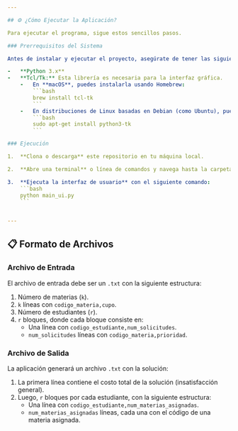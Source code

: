 ```yaml
---

## ⚙️ ¿Cómo Ejecutar la Aplicación?

Para ejecutar el programa, sigue estos sencillos pasos.

### Prerrequisitos del Sistema

Antes de instalar y ejecutar el proyecto, asegúrate de tener las siguientes dependencias del sistema:

-   **Python 3.x**
-   **Tcl/Tk:** Esta librería es necesaria para la interfaz gráfica.
    -   En **macOS**, puedes instalarla usando Homebrew:
        ```bash
        brew install tcl-tk
        ```
    -   En distribuciones de Linux basadas en Debian (como Ubuntu), puedes instalarla con:
        ```bash
        sudo apt-get install python3-tk
        ```

### Ejecución

1.  **Clona o descarga** este repositorio en tu máquina local.

2.  **Abre una terminal** o línea de comandos y navega hasta la carpeta raíz del proyecto.

3.  **Ejecuta la interfaz de usuario** con el siguiente comando:
    ```bash
    python main_ui.py
    ```


---
```


## 📋 Formato de Archivos

### Archivo de Entrada

El archivo de entrada debe ser un `.txt` con la siguiente estructura:
1.  Número de materias (`k`).
2.  `k` líneas con `codigo_materia,cupo`.
3.  Número de estudiantes (`r`).
4.  `r` bloques, donde cada bloque consiste en:
    -   Una línea con `codigo_estudiante,num_solicitudes`.
    -   `num_solicitudes` líneas con `codigo_materia,prioridad`.

### Archivo de Salida

La aplicación generará un archivo `.txt` con la solución:
1.  La primera línea contiene el costo total de la solución (insatisfacción general).
2.  Luego, `r` bloques por cada estudiante, con la siguiente estructura:
    -   Una línea con `codigo_estudiante,num_materias_asignadas`.
    -   `num_materias_asignadas` líneas, cada una con el código de una materia asignada.